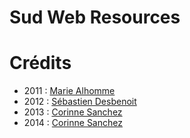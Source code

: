 # Sud Web Resources

# Crédits

* 2011 : [Marie Alhomme](https://twitter.com/PouipouiDesign)
* 2012 : [Sébastien Desbenoit](https://twitter.com/desbenoit)
* 2013 : [Corinne Sanchez](https://twitter.com/coc_san)
* 2014 : [Corinne Sanchez](https://twitter.com/coc_san)
